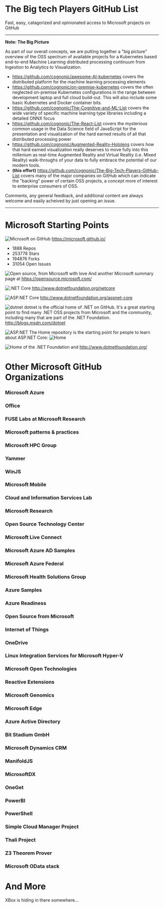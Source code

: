 # The Big tech Players GitHub List
Fast, easy, catagorized and opinionated access to Microsoft projects on GitHub



---

**Note: The Big Picture**

As part of our overall concepts, we are putting together a "big picture" overview of the OSS spectrum of available projects for a  Kubernetes based end-to-end Machine Learning distributed processing continuum from Ingestion to Analytics to Visualization.

- https://github.com/cognonic/awesome-AI-kubernetes covers the distributed platform for the machine learning processing elements
- https://github.com/cognonic/on-premise-kubernetes covers the often neglected on-premise Kubernetes configurations in the range between development laptop and full cloud build-out. This will also include some basic Kubernetes and Docker container bits.
- https://github.com/cognonic/The-Cognitive-and-ML-List covers the wide variety of specific machine learning type libraries including a detailed ONNX focus
- https://github.com/cognonic/The-React-List covers the mysterious common usage in the Data Science field of JavaScript for the presentation and visualization of the hard earned results of all that distributed processing power
- https://github.com/cognonic/Augmented-Reality-Hololens covers how that hard earned visualization really deserves to move fully into this millenium as real-time Augmented Reality and Virtual Reality (i.e. Mixed Reality) walk-throughs of your data to fully embrace the potential of our modern tools.
- **(this effort)** https://github.com/cognonic/The-Big-Tech-Players-GitHub-List covers many of the major companies on GitHub which can indicate the "backing" power of certain OSS projects, a concept more of interest to enterprise consumers of OSS.

Comments, any general feedback, and additional content are always welcome and easily acheived by just opening an issue.

---




# Microsoft Starting Points

![Microsoft on GitHub]() https://microsoft.github.io/
- 1888 Repos
- 253778 Stars
- 194876 Forks
- 31054 Open Issues


![Open source, from Microsoft with love](https://github.com/Microsoft) And another Microsoft summary page at https://opensource.microsoft.com/

![.NET Core]() http://www.dotnetfoundation.org/netcore

![ASP.NET Core]() http://www.dotnetfoundation.org/aspnet-core

![dotnet](https://github.com/Microsoft/dotnet) dotnet is the official home of .NET on GitHub. It's a great starting point to find many .NET OSS projects from Microsoft and the community, including many that are part of the .NET Foundation. http://blogs.msdn.com/dotnet

![ASP.NET](https://github.com/aspnet) The Home repository is the starting point for people to learn about ASP.NET Core: ![Home](https://github.com/aspnet/home)


![Home of the .NET Foundation](https://github.com/dotnet) and http://www.dotnetfoundation.org/




# Other Microsoft GitHub Organizations

### Microsoft Azure

### Office

### FUSE Labs at Microsoft Research

### Microsoft patterns & practices

### Microsoft HPC Group

### Yammer

### WinJS

### Microsoft Mobile

### Cloud and Information Services Lab

### Microsoft Research

### Open Source Technology Center

### Microsoft Live Connect

### Microsoft Azure AD Samples

### Microsoft Azure Federal

### Microsoft Health Solutions Group

### Azure Samples

### Azure Readiness

### Open Source from Microsoft

### Internet of Things

### OneDrive

### Linux Integration Services for Microsoft Hyper-V

### Microsoft Open Technologies

### Reactive Extensions

### Microsoft Genomics

### Microsoft Edge

### Azure Active Directory

### Bit Stadium GmbH

### Microsoft Dynamics CRM

### ManifoldJS

### MicrosoftDX

### OneGet

### PowerBI

### PowerShell

### Simple Cloud Manager Project

### Thali Project

### Z3 Theorem Prover

### Microsoft OData stack


# And More

XBox is hiding in there somewhere...






















